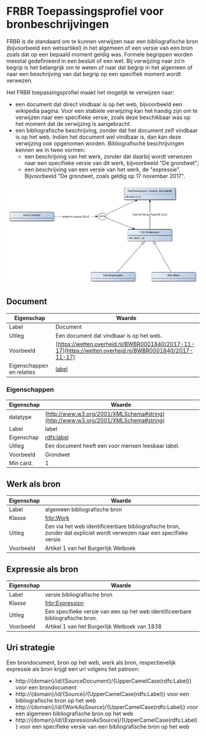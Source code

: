 # FRBR Toepassingsprofiel voor bronbeschrijvingen


FRBR is de standaard om te kunnen verwijzen naar een bibliografische bron (bijvoorbeeld een wetsartikel) in het algemeen of een versie van een bron zoals dat op een bepaald moment geldig was. Formele begrippen worden meestal gedefinieerd in een besluit of een wet. Bij verwijzing naar zo’n begrip is het belangrijk om te weten of naar dat begrip in het algemeen of naar een beschrijving van dat begrip op een specifiek moment wordt verwezen.

Het FRBR toepassingsprofiel maakt het mogelijk te verwijzen naar:
* een document dat direct vindbaar is op het web, bijvoorbeeld een wikipedia pagina. Voor een stabiele verwijzing kan het handig zijn om te verwijzen naar een specifieke versie, zoals deze beschikbaar was op het moment dat de verwijzing is aangebracht.
* een bibliografische beschrijving, zonder dat het document zelf vindbaar is op het web. Indien het document wel vindbaar is, dan kan deze verwijzing ook opgenomen worden. Bibliografische beschrijvingen kennen we in twee vormen:
  * een beschrijving van het werk, zonder dat daarbij wordt verwezen naar een specifieke versie van dit werk, bijvoorbeeld "De grondwet";
  * een beschrijving van een versie van het werk, de "expressie". Bijvoorbeeld "De grondwet, zoals geldig op 17 november 2017".


![](frbr-ap-sc.png)

## Document

|Eigenschap|Waarde
|----------|------
|Label|Document
|Uitleg|Een document dat vindbaar is op het web.
|Voorbeeld|[https://wetten.overheid.nl/BWBR0001840/2017-11-17](https://wetten.overheid.nl/BWBR0001840/2017-11-17)
|Eigenschappen en relaties|[label](http://bp4mc2.org/profiles/frbr-ap-sc#Document_label)


### Eigenschappen

|Eigenschap|Waarde
|----------|------
|datatype|[http://www.w3.org/2001/XMLSchema#string](http://www.w3.org/2001/XMLSchema#string)
|Label|label
|Eigenschap|[rdfs:label](http://www.w3.org/2000/01/rdf-schema#label)
|Uitleg|Een document heeft een voor mensen leesbaar label.
|Voorbeeld|Grondwet
|Min card.|1


## Werk als bron

|Eigenschap|Waarde
|----------|------
|Label|algemeen bibliografische bron
|Klasse|[frbr:Work](http://purl.org/vocab/frbr/core#Work)
|Uitleg|Een via het web identificeerbare bibliografische bron, zonder dat expliciet wordt verwezen naar een specifieke versie.
|Voorbeeld|Artikel 1 van het Burgerlijk Wetboek


## Expressie als bron

|Eigenschap|Waarde
|----------|------
|Label|versie bibliografische bron
|Klasse|[frbr:Expression](http://purl.org/vocab/frbr/core#Expression)
|Uitleg|Een specifieke versie van een op het web identificeerbare bibliografische bron.
|Voorbeeld|Artikel 1 van het Burgerlijk Wetboek van 1838


## Uri strategie


Een brondocument, bron op het web, werk als bron, respectievelijk expressie als bron krijgt een uri volgens het patroon:

* http://{domain}/id/{SourceDocument}/{UpperCamelCase(rdfs:Label)} voor een brondocument
* http://{domain}/id/{Source}/{UpperCamelCase(rdfs:Label)} voor een bibliografische bron op het web
* http://{domain}/id/{WorkAsSource}/{UpperCamelCase(rdfs:Label)} voor een algemeen bibliografische bron op het web
* http://{domain}/id/{ExpressionAsSource}/{UpperCamelCase(rdfs:Label)} voor een specifieke versie van een bibliografische bron op het web


